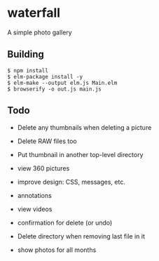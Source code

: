# waterfall
A simple photo gallery


## Building

```
$ npm install
$ elm-package install -y
$ elm-make --output elm.js Main.elm
$ browserify -o out.js main.js
```


## Todo

- Delete any thumbnails when deleting a picture
- Delete RAW files too
- Put thumbnail in another top-level directory

- view 360 pictures
- improve design: CSS, messages, etc.
- annotations
- view videos
- confirmation for delete (or undo)
- Delete directory when removing last file in it

- show photos for all months
